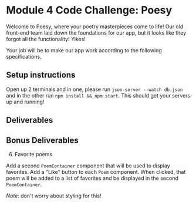 # Module 4 Code Challenge: Poesy

Welcome to Poesy, where your poetry masterpieces come to life! Our old front-end team laid down the foundations for our app, but it looks like they forgot all the functionality! Yikes!

Your job will be to make our app work according to the following specifications.

## Setup instructions

Open up 2 terminals and in one, please run `json-server --watch db.json` and in the other run `npm install && npm start`. This should get your servers up and running!

## Deliverables

## Bonus Deliverables

6. Favorite poems

Add a second `PoemContainer` component that will be used to display favorites. Add a "Like" button to each `Poem` component. When clicked, that poem will be added to a list of favorites and be displayed in the second `PoemContainer`.

_Note_: don't worry about styling for this!
